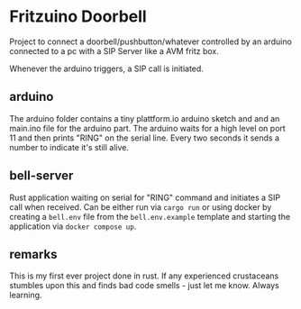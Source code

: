Fritzuino Doorbell
==================
Project to connect a doorbell/pushbutton/whatever controlled by an arduino connected to a pc with a SIP Server like a AVM fritz box.

Whenever the arduino triggers, a SIP call is initiated. 

arduino
-------
The arduino folder contains a tiny plattform.io arduino sketch and and an main.ino file for the arduino part. The arduino waits for a 
high level on port 11 and then prints "RING" on the serial line. Every two seconds it sends a number to indicate it's still alive.

bell-server
-----------
Rust application waiting on serial for "RING" command and initiates a SIP call when received. Can be either run via `cargo run` or
using docker by creating a `bell.env` file from the `bell.env.example` template and starting the application via `docker compose up`.

remarks
-------
This is my first ever project done in rust. If any experienced crustaceans stumbles upon this and finds bad code smells - just let me know.
Always learning.